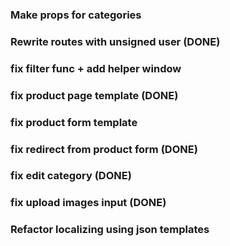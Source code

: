 ### Make props for categories

### Rewrite routes with unsigned user (DONE)

### fix filter func + add helper window

### fix product page template (DONE)

### fix product form template

### fix redirect from product form (DONE)

### fix edit category (DONE)

### fix upload images input (DONE)

### Refactor localizing using json templates
